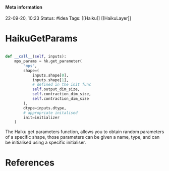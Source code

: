 #### Meta information
22-09-20, 10:23
Status: #idea
Tags: [[Haiku]] [[HaikuLayer]]





# HaikuGetParams

```python

def __call__(self, inputs):
	mps_params = hk.get_parameter(
		"mps",
		shape=(
			inputs.shape[0],
			inputs.shape[1],
			# defined in the init func
			self.output_dim_size,
			self.contraction_dim_size,
			self.contraction_dim_size
		),
		dtype=inputs.dtype,
		# appropriate initalised
		init=initializer
	)
```

The Haiku get parameters function, allows you to obtain random parameters of a specific shape, those parameters can be given a name, type, and can be initialised using a specific initialiser.




# References
